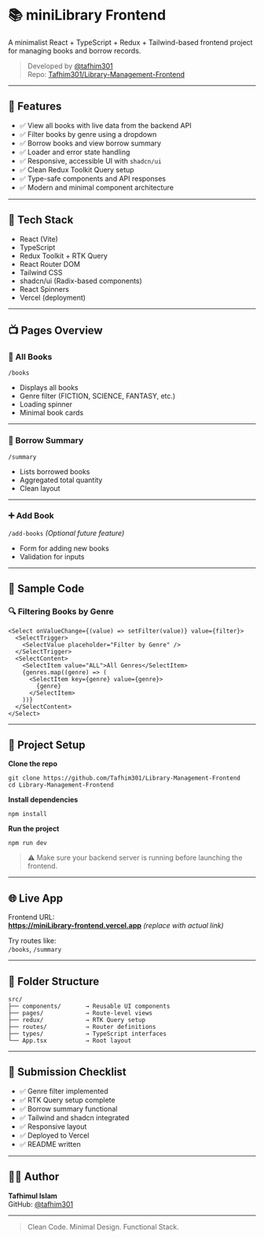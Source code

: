 # 📚 miniLibrary Frontend

A minimalist React + TypeScript + Redux + Tailwind-based frontend project for managing books and borrow records.

> Developed by [@tafhim301](https://github.com/tafhim301)  
> Repo: [Tafhim301/Library-Management-Frontend](https://github.com/Tafhim301/Library-Management-Frontend)

---

## 🌟 Features

- ✅ View all books with live data from the backend API
- ✅ Filter books by genre using a dropdown
- ✅ Borrow books and view borrow summary
- ✅ Loader and error state handling
- ✅ Responsive, accessible UI with `shadcn/ui`
- ✅ Clean Redux Toolkit Query setup
- ✅ Type-safe components and API responses
- ✅ Modern and minimal component architecture

---

## 🧰 Tech Stack

- React (Vite)
- TypeScript
- Redux Toolkit + RTK Query
- React Router DOM
- Tailwind CSS
- shadcn/ui (Radix-based components)
- React Spinners
- Vercel (deployment)

---

## 📺 Pages Overview

### 📗 All Books  
`/books`

- Displays all books
- Genre filter (FICTION, SCIENCE, FANTASY, etc.)
- Loading spinner
- Minimal book cards

---

### 📕 Borrow Summary  
`/summary`

- Lists borrowed books
- Aggregated total quantity
- Clean layout

---

### ➕ Add Book  
`/add-books` *(Optional future feature)*

- Form for adding new books
- Validation for inputs

---

## 🧪 Sample Code

### 🔍 Filtering Books by Genre

```
<Select onValueChange={(value) => setFilter(value)} value={filter}>
  <SelectTrigger>
    <SelectValue placeholder="Filter by Genre" />
  </SelectTrigger>
  <SelectContent>
    <SelectItem value="ALL">All Genres</SelectItem>
    {genres.map((genre) => (
      <SelectItem key={genre} value={genre}>
        {genre}
      </SelectItem>
    ))}
  </SelectContent>
</Select>
```

---

## 🔄 Project Setup

**Clone the repo**

```
git clone https://github.com/Tafhim301/Library-Management-Frontend
cd Library-Management-Frontend
```

**Install dependencies**

```
npm install
```

**Run the project**

```
npm run dev
```

> ⚠️ Make sure your backend server is running before launching the frontend.

---

## 🌐 Live App

Frontend URL:  
**https://miniLibrary-frontend.vercel.app** *(replace with actual link)*

Try routes like:  
`/books`, `/summary`

---

## 📂 Folder Structure

```
src/
├── components/       → Reusable UI components
├── pages/            → Route-level views
├── redux/            → RTK Query setup
├── routes/           → Router definitions
├── types/            → TypeScript interfaces
└── App.tsx           → Root layout
```

---

## 📌 Submission Checklist

- ✅ Genre filter implemented  
- ✅ RTK Query setup complete  
- ✅ Borrow summary functional  
- ✅ Tailwind and shadcn integrated  
- ✅ Responsive layout  
- ✅ Deployed to Vercel  
- ✅ README written  

---

## 👨‍💻 Author

**Tafhimul Islam**  
GitHub: [@tafhim301](https://github.com/tafhim301)

---

> Clean Code. Minimal Design. Functional Stack.